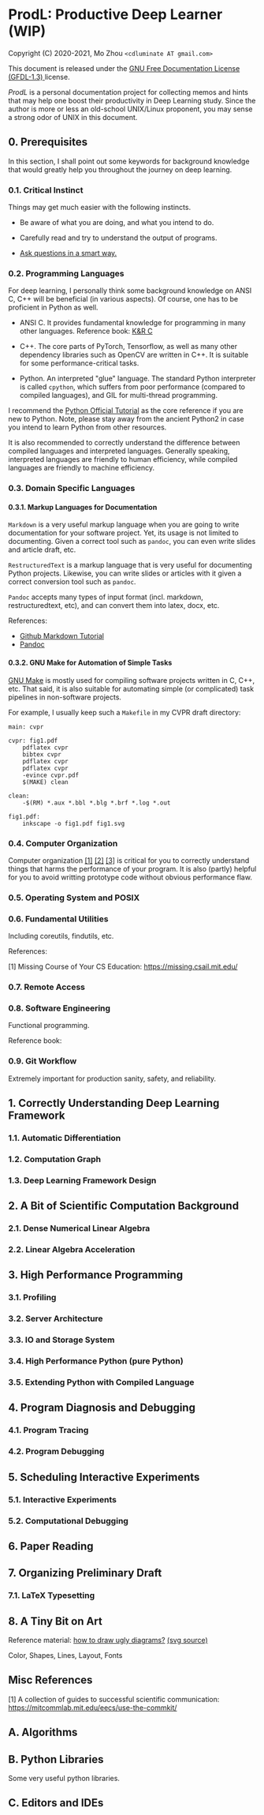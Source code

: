 ProdL: Productive Deep Learner (WIP)
===

Copyright (C) 2020-2021, Mo Zhou `<cdluminate AT gmail.com>`

This document is released under the [GNU Free Documentation License (GFDL-1.3)
](https://www.gnu.org/licenses/fdl-1.3.html) license.

*ProdL* is a personal documentation project for collecting memos and hints
that may help one boost their productivity in Deep Learning study.
Since the author is more or less an old-school UNIX/Linux proponent,
you may sense a strong odor of UNIX in this document.

## 0. Prerequisites

In this section, I shall point out some keywords for background knowledge
that would greatly help you throughout the journey on deep learning.

### 0.1. Critical Instinct

Things may get much easier with the following instincts.

* Be aware of what you are doing, and what you intend to do.

* Carefully read and try to understand the output of programs.

* [Ask questions in a smart way.](http://www.catb.org/~esr/faqs/smart-questions.html)

### 0.2. Programming Languages

For deep learning, I personally think some background knowledge on ANSI C,
C++ will be beneficial (in various aspects). Of course, one has to be proficient
in Python as well.

* ANSI C. It provides fundamental knowledge for programming in many other languages.
Reference book: [K&R C](https://en.wikipedia.org/wiki/The_C_Programming_Language)

* C++. The core parts of PyTorch, Tensorflow, as well as many other dependency
libraries such as OpenCV are written in C++. It is suitable for some
performance-critical tasks.

* Python. An interpreted "glue" language. The standard Python interpreter is
called `cpython`, which suffers from poor performance (compared to compiled
languages), and GIL for multi-thread programming.

I recommend the [Python Official Tutorial](https://docs.python.org/3/tutorial/index.html)
as the core reference if you are new to Python. Note, please stay away from
the ancient Python2 in case you intend to learn Python from other resources.

It is also recommended to correctly understand the difference between
compiled languages and interpreted languages. Generally speaking, interpreted
languages are friendly to human efficiency, while compiled languages are
friendly to machine efficiency.

### 0.3. Domain Specific Languages

#### 0.3.1. Markup Languages for Documentation

`Markdown` is a very useful markup language when you are going to write
documentation for your software project. Yet, its usage is not limited
to documenting. Given a correct tool such as `pandoc`, you can even write
slides and article draft, etc.

`RestructuredText` is a markup language that is very useful for documenting
Python projects. Likewise, you can write slides or articles with it given
a correct conversion tool such as `pandoc`.

`Pandoc` accepts many types of input format (incl. markdown, restructuredtext, etc),
and can convert them into latex, docx, etc.

References:
- [Github Markdown Tutorial](https://guides.github.com/features/mastering-markdown/)
- [Pandoc](https://github.com/jgm/pandoc)

#### 0.3.2. GNU Make for Automation of Simple Tasks

[GNU Make](https://www.gnu.org/software/make/) is mostly used for compiling
software projects written in C, C++, etc. That said, it is also suitable
for automating simple (or complicated) task pipelines in non-software projects.

For example, I usually keep such a `Makefile` in my CVPR draft directory:

```make
main: cvpr

cvpr: fig1.pdf
	pdflatex cvpr
	bibtex cvpr
	pdflatex cvpr
	pdflatex cvpr
	-evince cvpr.pdf
	$(MAKE) clean

clean:
	-$(RM) *.aux *.bbl *.blg *.brf *.log *.out

fig1.pdf:
	inkscape -o fig1.pdf fig1.svg
```

### 0.4. Computer Organization

Computer organization [[1]](https://www.coursera.org/learn/jisuanji-zucheng)
[[2]](https://www.geeksforgeeks.org/computer-organization-and-architecture-tutorials/)
[[3]](https://csapp.cs.cmu.edu/)
is critical for you to correctly understand things that harms the performance
of your program. It is also (partly) helpful for you to avoid writting prototype
code without obvious performance flaw.

### 0.5. Operating System and POSIX

### 0.6. Fundamental Utilities

Including coreutils, findutils, etc.

References:

[1] Missing Course of Your CS Education: https://missing.csail.mit.edu/

### 0.7. Remote Access

### 0.8. Software Engineering

Functional programming.

Reference book: 

### 0.9. Git Workflow

Extremely important for production sanity, safety, and reliability.

## 1. Correctly Understanding Deep Learning Framework

### 1.1. Automatic Differentiation

### 1.2. Computation Graph

### 1.3. Deep Learning Framework Design

## 2. A Bit of Scientific Computation Background

### 2.1. Dense Numerical Linear Algebra

### 2.2. Linear Algebra Acceleration

## 3. High Performance Programming

### 3.1. Profiling

### 3.2. Server Architecture

### 3.3. IO and Storage System

### 3.4. High Performance Python (pure Python)

### 3.5. Extending Python with Compiled Language

## 4. Program Diagnosis and Debugging

### 4.1. Program Tracing

### 4.2. Program Debugging

## 5. Scheduling Interactive Experiments

### 5.1. Interactive Experiments

### 5.2. Computational Debugging

## 6. Paper Reading

## 7. Organizing Preliminary Draft

### 7.1. LaTeX Typesetting

## 8. A Tiny Bit on Art

Reference material: [how to draw ugly diagrams?](assets/ugly-diagram.pdf) [(svg source)](assets/ugly-diagram.svg)

Color, Shapes, Lines, Layout, Fonts

## Misc References

[1] A collection of guides to successful scientific communication: https://mitcommlab.mit.edu/eecs/use-the-commkit/

## A. Algorithms

## B. Python Libraries

Some very useful python libraries.

## C. Editors and IDEs
